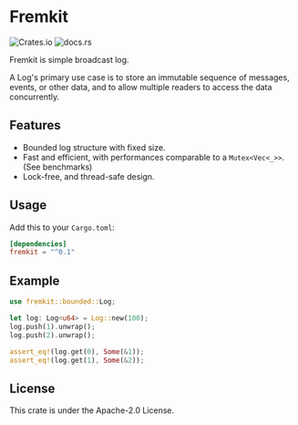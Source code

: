 # Fremkit

![Crates.io](https://img.shields.io/crates/v/fremkit) ![docs.rs](https://img.shields.io/docsrs/fremkit)

Fremkit is simple broadcast log.

A Log's primary use case is to store an immutable sequence of messages, events, or other data, and to allow multiple readers to access the data concurrently.

## Features

- Bounded log structure with fixed size.
- Fast and efficient, with performances comparable to a `Mutex<Vec<_>>`. (See benchmarks)
- Lock-free, and thread-safe design.

## Usage

Add this to your `Cargo.toml`:

```toml
[dependencies]
fremkit = "^0.1"
```

## Example

```rust
use fremkit::bounded::Log;

let log: Log<u64> = Log::new(100);
log.push(1).unwrap();
log.push(2).unwrap();

assert_eq!(log.get(0), Some(&1));
assert_eq!(log.get(1), Some(&2));
```

## License

This crate is under the Apache-2.0 License.
